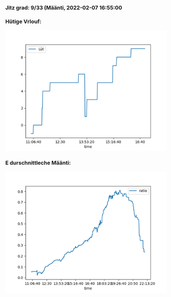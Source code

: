 ### Jitz grad: 9/33 (Määnti, 2022-02-07 16:55:00

### Hütige Vrlouf:
![Graph](Today.png)

### E durschnittleche Määnti:
![Graph](Määnti.png)